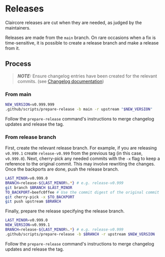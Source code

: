 # Releases

Claircore releases are cut when they are needed, as judged by the maintainers.

Releases are made from the `main` branch.
On rare occasions when a fix is time-sensitive, it is possible to create a release branch and make a release from it.

## Process

> **_NOTE:_** Ensure changelog entries have been created for the relevant commits.
> (see [Changelog documentation](./changelog.md))

### From main

```sh
NEW_VERSION=v0.999.999
.github/scripts/prepare-release -b main -r upstream "$NEW_VERSION"
```

Follow the `prepare-release` command's instructions to merge changelog updates and release the tag.

### From release branch

First, create the relevant release branch.
For example, if you are releasing `v0.999.1` create `release-v0.999` from the previous tag (in this case, `v0.999.0`).
Next, cherry-pick any needed commits with the `-x` flag to keep a reference to the original commit.
This may involve rewriting the changes.
Once the backports are done, push the release branch.

```sh
LAST_MINOR=v0.999.0
BRANCH=release-${LAST_MINOR%.*} # e.g. release-v0.999
git branch $BRANCH $LAST_MINOR
TO_BACKPORT=beefc0ffee # Use the commit digest of the original commit
git cherry-pick -x $TO_BACKPORT
git push upstream $BRANCH
```

Finally, prepare the release specifying the release branch.

```sh
LAST_MINOR=v0.999.0
NEW_VERSION=v0.999.1
BRANCH=release-${LAST_MINOR%.*} # e.g. release-v0.999
.github/scripts/prepare-release -b $BRANCH -r upstream $NEW_VERSION
```

Follow the `prepare-release` command's instructions to merge changelog updates and release the tag.
